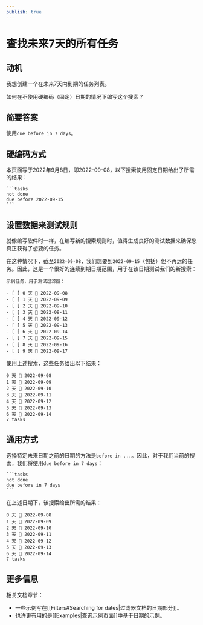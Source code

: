 ```yaml
---
publish: true
---
```


# 查找未来7天的所有任务

## 动机

我想创建一个在未来7天内到期的任务列表。

如何在不使用硬编码（固定）日期的情况下编写这个搜索？

## 简要答案

使用`due before in 7 days`。

## 硬编码方式

本页面写于2022年9月8日，即2022-09-08，以下搜索使用固定日期给出了所需的结果：

    ```tasks
    not done
    due before 2022-09-15
    ```

## 设置数据来测试规则

就像编写软件时一样，在编写新的搜索规则时，值得生成良好的测试数据来确保您真正获得了想要的任务。

在这种情况下，截至`2022-09-08`，我们想要到`2022-09-15`（包括）但不再远的任务。因此，这是一个很好的连续到期日期范围，用于在该日期测试我们的新搜索：

```text
示例任务，用于测试过滤器：

- [ ] 0 天 📅 2022-09-08
- [ ] 1 天 📅 2022-09-09
- [ ] 2 天 📅 2022-09-10
- [ ] 3 天 📅 2022-09-11
- [ ] 4 天 📅 2022-09-12
- [ ] 5 天 📅 2022-09-13
- [ ] 6 天 📅 2022-09-14
- [ ] 7 天 📅 2022-09-15
- [ ] 8 天 📅 2022-09-16
- [ ] 9 天 📅 2022-09-17
```

使用上述搜索，这些任务给出以下结果：

```text
0 天 📅 2022-09-08
1 天 📅 2022-09-09
2 天 📅 2022-09-10
3 天 📅 2022-09-11
4 天 📅 2022-09-12
5 天 📅 2022-09-13
6 天 📅 2022-09-14
7 tasks
```

## 通用方式

选择特定未来日期之前的日期的方法是`before in ...`。因此，对于我们当前的搜索，我们将使用`due before in 7 days`：

    ```tasks
    not done
    due before in 7 days
    ```

在上述日期下，该搜索给出所需的结果：

```text
0 天 📅 2022-09-08
1 天 📅 2022-09-09
2 天 📅 2022-09-10
3 天 📅 2022-09-11
4 天 📅 2022-09-12
5 天 📅 2022-09-13
6 天 📅 2022-09-14
7 tasks
```

## 更多信息

相关文档章节：

- 一些示例写在[[Filters#Searching for dates|过滤器文档的日期部分]]。
- 也许更有用的是[[Examples|查询示例页面]]中基于日期的示例。
